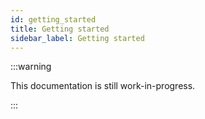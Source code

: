 ```yaml
---
id: getting_started
title: Getting started
sidebar_label: Getting started
---
```


:::warning

This documentation is still work-in-progress.

:::

